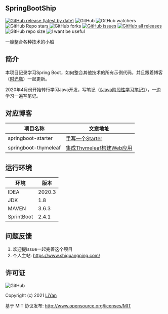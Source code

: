 ## SpringBootShip

[![GitHub release (latest by date)](https://img.shields.io/github/v/release/ENNRIaaa/SpringBootShip?style=for-the-badge)](https://github.com/ENNRIaaa/SpringBootShip/releases)
![GitHub](https://img.shields.io/github/license/ENNRIaaa/SpringBootShip?style=for-the-badge)
![GitHub watchers](https://img.shields.io/github/watchers/ENNRIaaa/SpringBootShip?style=for-the-badge)
![GitHub Repo stars](https://img.shields.io/github/stars/ENNRIaaa/SpringBootShip?style=for-the-badge)
![GitHub forks](https://img.shields.io/github/forks/ENNRIaaa/SpringBootShip?style=for-the-badge)
[![GitHub issues](https://img.shields.io/github/issues/ENNRIaaa/SpringBootShip?style=for-the-badge)](https://github.com/ENNRIaaa/SpringBootShip/issues)
[![GitHub all releases](https://img.shields.io/github/downloads/ENNRIaaa/SpringBootShip/total?style=for-the-badge)](https://github.com/ENNRIaaa/SpringBootShip/releases/latest)
![GitHub repo size](https://img.shields.io/github/repo-size/ENNRIaaa/SpringBootShip?style=for-the-badge)
![I want be useful](https://img.shields.io/badge/-I%20want%20be%20useful-green?style=for-the-badge)


一艘整合各种技术的小船

## 简介

本项目记录学习Spring Boot，如何整合其他技术的所有示例代码，并且跟着博客（[时光瓶](https://www.shiguangping.com)）一起更新。

2020年4月份开始转行学习Java开发，写笔记（[《Java阶段性学习笔记》](https://javabook.shiguangping.com)），一边学习一遍写笔记。

## 对应博客

项目名称                    | 文章地址
----------------------------|------------------------------------------------------------------------------------------
springboot-starter        | [手写一个Starter](https://www.shiguangping.com/posts/spring-boot-starter.html)
springboot-thymeleaf   |[集成Thymeleaf构建Web应用](https://www.shiguangping.com/posts/spring-boot-thymeleaf.html)


## 运行环境

环境    | 版本
-------|-------
IDEA   |2020.3
JDK   |1.8
MAVEN   |3.6.3
SprintBoot   |2.4.1


## 问题反馈

1. 欢迎提issue一起完善这个项目
1. 个人主站: https://www.shiguangping.com/

## 许可证

![GitHub](https://img.shields.io/github/license/ENNRIaaa/SpringBootShip)

Copyright (c) 2021 [LiYan](https://www.shiguangping.com/)

基于 MIT 协议发布: <http://www.opensource.org/licenses/MIT>
